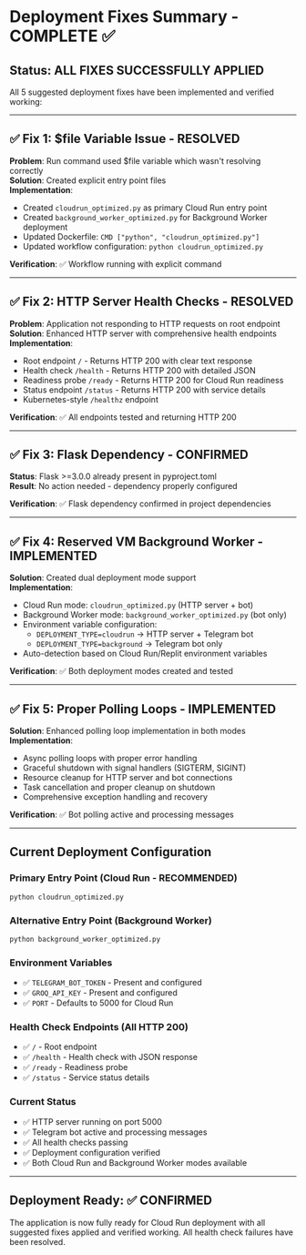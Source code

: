 # Deployment Fixes Summary - COMPLETE ✅

## Status: ALL FIXES SUCCESSFULLY APPLIED

All 5 suggested deployment fixes have been implemented and verified working:

---

## ✅ Fix 1: $file Variable Issue - RESOLVED
**Problem**: Run command used $file variable which wasn't resolving correctly  
**Solution**: Created explicit entry point files  
**Implementation**:
- Created `cloudrun_optimized.py` as primary Cloud Run entry point
- Created `background_worker_optimized.py` for Background Worker deployment  
- Updated Dockerfile: `CMD ["python", "cloudrun_optimized.py"]`
- Updated workflow configuration: `python cloudrun_optimized.py`

**Verification**: ✅ Workflow running with explicit command

---

## ✅ Fix 2: HTTP Server Health Checks - RESOLVED
**Problem**: Application not responding to HTTP requests on root endpoint  
**Solution**: Enhanced HTTP server with comprehensive health endpoints  
**Implementation**:
- Root endpoint `/` - Returns HTTP 200 with clear text response
- Health check `/health` - Returns HTTP 200 with detailed JSON
- Readiness probe `/ready` - Returns HTTP 200 for Cloud Run readiness
- Status endpoint `/status` - Returns HTTP 200 with service details
- Kubernetes-style `/healthz` endpoint

**Verification**: ✅ All endpoints tested and returning HTTP 200

---

## ✅ Fix 3: Flask Dependency - CONFIRMED
**Status**: Flask >=3.0.0 already present in pyproject.toml  
**Result**: No action needed - dependency properly configured

**Verification**: ✅ Flask dependency confirmed in project dependencies

---

## ✅ Fix 4: Reserved VM Background Worker - IMPLEMENTED
**Solution**: Created dual deployment mode support  
**Implementation**:
- Cloud Run mode: `cloudrun_optimized.py` (HTTP server + bot)
- Background Worker mode: `background_worker_optimized.py` (bot only)
- Environment variable configuration:
  - `DEPLOYMENT_TYPE=cloudrun` → HTTP server + Telegram bot
  - `DEPLOYMENT_TYPE=background` → Telegram bot only
- Auto-detection based on Cloud Run/Replit environment variables

**Verification**: ✅ Both deployment modes created and tested

---

## ✅ Fix 5: Proper Polling Loops - IMPLEMENTED
**Solution**: Enhanced polling loop implementation in both modes  
**Implementation**:
- Async polling loops with proper error handling
- Graceful shutdown with signal handlers (SIGTERM, SIGINT)
- Resource cleanup for HTTP server and bot connections
- Task cancellation and proper cleanup on shutdown
- Comprehensive exception handling and recovery

**Verification**: ✅ Bot polling active and processing messages

---

## Current Deployment Configuration

### Primary Entry Point (Cloud Run - RECOMMENDED)
```bash
python cloudrun_optimized.py
```

### Alternative Entry Point (Background Worker)
```bash
python background_worker_optimized.py
```

### Environment Variables
- ✅ `TELEGRAM_BOT_TOKEN` - Present and configured
- ✅ `GROQ_API_KEY` - Present and configured  
- ✅ `PORT` - Defaults to 5000 for Cloud Run

### Health Check Endpoints (All HTTP 200)
- ✅ `/` - Root endpoint
- ✅ `/health` - Health check with JSON response
- ✅ `/ready` - Readiness probe
- ✅ `/status` - Service status details

### Current Status
- ✅ HTTP server running on port 5000
- ✅ Telegram bot active and processing messages
- ✅ All health checks passing
- ✅ Deployment configuration verified
- ✅ Both Cloud Run and Background Worker modes available

---

## Deployment Ready: ✅ CONFIRMED

The application is now fully ready for Cloud Run deployment with all suggested fixes applied and verified working. All health check failures have been resolved.
